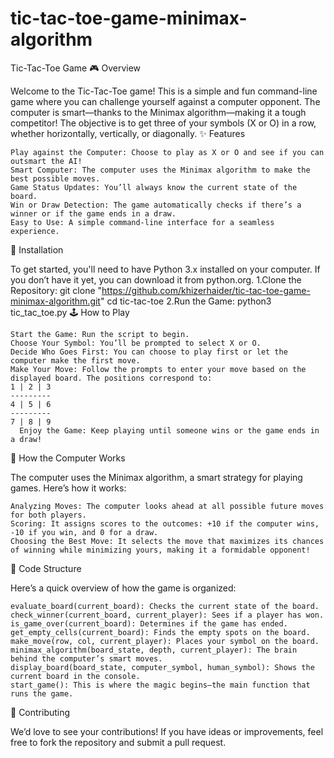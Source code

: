 # tic-tac-toe-game-minimax-algorithm
Tic-Tac-Toe Game
🎮 Overview

Welcome to the Tic-Tac-Toe game! This is a simple and fun command-line game where you can challenge yourself against a computer opponent. The computer is smart—thanks to the Minimax algorithm—making it a tough competitor! The objective is to get three of your symbols (X or O) in a row, whether horizontally, vertically, or diagonally.
✨ Features

    Play against the Computer: Choose to play as X or O and see if you can outsmart the AI!
    Smart Computer: The computer uses the Minimax algorithm to make the best possible moves.
    Game Status Updates: You’ll always know the current state of the board.
    Win or Draw Detection: The game automatically checks if there’s a winner or if the game ends in a draw.
    Easy to Use: A simple command-line interface for a seamless experience.

🚀 Installation

To get started, you'll need to have Python 3.x installed on your computer. If you don’t have it yet, you can download it from python.org.
1.Clone the Repository: git clone "https://github.com/khizerhaider/tic-tac-toe-game-minimax-algorithm.git"
cd tic-tac-toe
2.Run the Game:
python3 tic_tac_toe.py
🕹️ How to Play

    Start the Game: Run the script to begin.
    Choose Your Symbol: You’ll be prompted to select X or O.
    Decide Who Goes First: You can choose to play first or let the computer make the first move.
    Make Your Move: Follow the prompts to enter your move based on the displayed board. The positions correspond to:
    1 | 2 | 3
    ---------
    4 | 5 | 6
    ---------
    7 | 8 | 9
      Enjoy the Game: Keep playing until someone wins or the game ends in a draw!

🤖 How the Computer Works

The computer uses the Minimax algorithm, a smart strategy for playing games. Here’s how it works:

    Analyzing Moves: The computer looks ahead at all possible future moves for both players.
    Scoring: It assigns scores to the outcomes: +10 if the computer wins, -10 if you win, and 0 for a draw.
    Choosing the Best Move: It selects the move that maximizes its chances of winning while minimizing yours, making it a formidable opponent!

📜 Code Structure

Here’s a quick overview of how the game is organized:

    evaluate_board(current_board): Checks the current state of the board.
    check_winner(current_board, current_player): Sees if a player has won.
    is_game_over(current_board): Determines if the game has ended.
    get_empty_cells(current_board): Finds the empty spots on the board.
    make_move(row, col, current_player): Places your symbol on the board.
    minimax_algorithm(board_state, depth, current_player): The brain behind the computer’s smart moves.
    display_board(board_state, computer_symbol, human_symbol): Shows the current board in the console.
    start_game(): This is where the magic begins—the main function that runs the game.

🤝 Contributing

We’d love to see your contributions! If you have ideas or improvements, feel free to fork the repository and submit a pull request.

    
